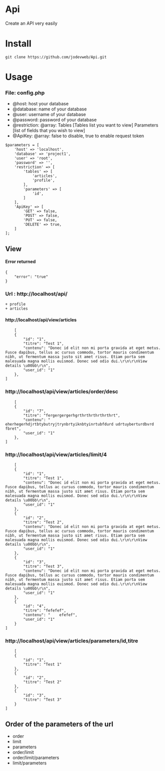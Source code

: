 # Api

Create an API very easily

# Install

```
git clone https://github.com/jodevweb/Api.git
```

# Usage

### File: config.php

 - @host: host your database
 - @database: name of your database
 - @user: username of your database
 - @password: password of your database
 - @restriction: @array: Tables [Tables list you want to view] Parameters [list of fields that you wish to view]
 - @ApiKey: @array: false to disable, true to enable request token

```
$parameters = [
    'host' => 'localhost',
    'database' => 'project1',
    'user' => 'root',
    'password' => '',
    'restriction' => [
        'tables' => [
            'articles',
            'profile',
        ],
        'parameters' => [
            'id',
        ]
    ],
    'ApiKey' => [
        'GET' => false,
        'POST' => false,
        'PUT' => false,
        'DELETE' => true,
    ]
];
```

## View

#### Error returned
```
{
    "error": "true"
}
```

### Url : http://localhost/api/

```
+ profile
+ articles
```

#### http://localhost/api/view/articles

```
    [
    {
        "id": "1",
        "titre": "Test 1",
        "contenu": "Donec id elit non mi porta gravida at eget metus. Fusce dapibus, tellus ac cursus commodo, tortor mauris condimentum nibh, ut fermentum massa justo sit amet risus. Etiam porta sem malesuada magna mollis euismod. Donec sed odio dui.\r\n\r\nView details \u00bb\r\n",
        "user_id": "1"
    },
]
```

### http://localhost/api/view/articles/order/desc

```
    [
    {
        "id": "7",
        "titre": "fergergergerhgrthrthrthrthrthrt",
        "contenu": "    eherhegerhdjrtbtybutryjtrynbrtyiknbtyinrtubfdurd udrtuyberturdbvrd fbret",
        "user_id": "1"
    },
]
```

### http://localhost/api/view/articles/limit/4

```
    [
    {
        "id": "1",
        "titre": "Test 1",
        "contenu": "Donec id elit non mi porta gravida at eget metus. Fusce dapibus, tellus ac cursus commodo, tortor mauris condimentum nibh, ut fermentum massa justo sit amet risus. Etiam porta sem malesuada magna mollis euismod. Donec sed odio dui.\r\n\r\nView details \u00bb\r\n",
        "user_id": "1"
    },
    {
        "id": "2",
        "titre": "Test 2",
        "contenu": "Donec id elit non mi porta gravida at eget metus. Fusce dapibus, tellus ac cursus commodo, tortor mauris condimentum nibh, ut fermentum massa justo sit amet risus. Etiam porta sem malesuada magna mollis euismod. Donec sed odio dui.\r\n\r\nView details \u00bb\r\n",
        "user_id": "1"
    },
    {
        "id": "3",
        "titre": "Test 3",
        "contenu": "Donec id elit non mi porta gravida at eget metus. Fusce dapibus, tellus ac cursus commodo, tortor mauris condimentum nibh, ut fermentum massa justo sit amet risus. Etiam porta sem malesuada magna mollis euismod. Donec sed odio dui.\r\n\r\nView details \u00bb\r\n",
        "user_id": "1"
    },
    {
        "id": "4",
        "titre": "fefefef",
        "contenu": "    efefef",
        "user_id": "1"
    }
]
```


### http://localhost/api/view/articles/parameters/id,titre

```
    [
    {
        "id": "1",
        "titre": "Test 1"
    },
    {
        "id": "2",
        "titre": "Test 2"
    },
    {
        "id": "3",
        "titre": "Test 3"
    }
]
```


## Order of the parameters of the url

+ order
+ limit
+ parameters
+ order/limit
+ order/limit/parameters
+ limit/parameters